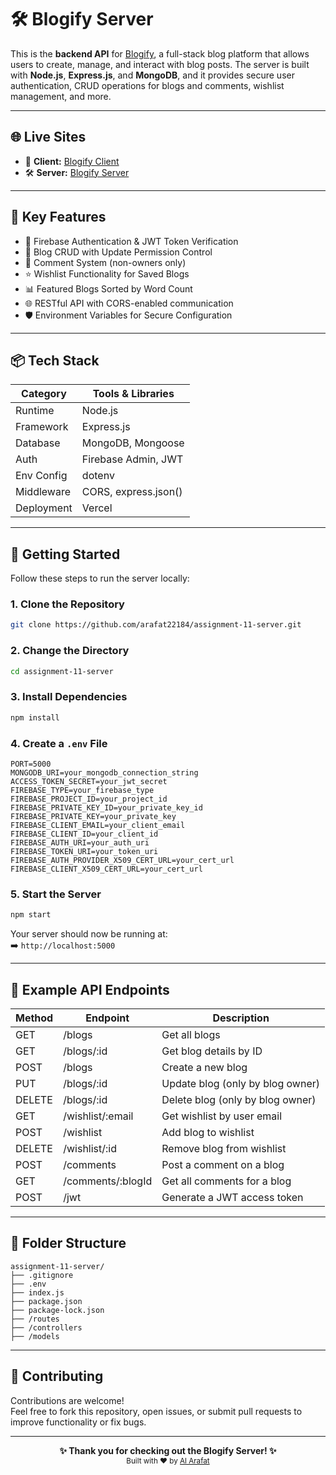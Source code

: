 # 🛠️ Blogify Server

This is the **backend API** for [Blogify](https://assignment-11-client-32ff9.web.app/), a full-stack blog platform that allows users to create, manage, and interact with blog posts. The server is built with **Node.js**, **Express.js**, and **MongoDB**, and it provides secure user authentication, CRUD operations for blogs and comments, wishlist management, and more.

---

## 🌐 Live Sites

- 🚀 **Client:** [Blogify Client](https://assignment-11-client-32ff9.web.app/)
- 🛠️ **Server:** [Blogify Server](https://assignment-11-server-lime-zeta.vercel.app/)

---

## 🚀 Key Features

- 🔐 Firebase Authentication & JWT Token Verification
- 📝 Blog CRUD with Update Permission Control
- 💬 Comment System (non-owners only)
- ⭐ Wishlist Functionality for Saved Blogs
- 📊 Featured Blogs Sorted by Word Count
- 🌐 RESTful API with CORS-enabled communication
- 🛡️ Environment Variables for Secure Configuration

---

## 📦 Tech Stack

| Category        | Tools & Libraries          |
|----------------|----------------------------|
| Runtime        | Node.js                    |
| Framework      | Express.js                 |
| Database       | MongoDB, Mongoose          |
| Auth           | Firebase Admin, JWT        |
| Env Config     | dotenv                     |
| Middleware     | CORS, express.json()       |
| Deployment     | Vercel                     |

---

## 🏁 Getting Started

Follow these steps to run the server locally:

### 1. Clone the Repository

```bash
git clone https://github.com/arafat22184/assignment-11-server.git
```

### 2. Change the Directory

```bash
cd assignment-11-server
```

### 3. Install Dependencies

```bash
npm install
```

### 4. Create a `.env` File

```env
PORT=5000
MONGODB_URI=your_mongodb_connection_string
ACCESS_TOKEN_SECRET=your_jwt_secret
FIREBASE_TYPE=your_firebase_type
FIREBASE_PROJECT_ID=your_project_id
FIREBASE_PRIVATE_KEY_ID=your_private_key_id
FIREBASE_PRIVATE_KEY=your_private_key
FIREBASE_CLIENT_EMAIL=your_client_email
FIREBASE_CLIENT_ID=your_client_id
FIREBASE_AUTH_URI=your_auth_uri
FIREBASE_TOKEN_URI=your_token_uri
FIREBASE_AUTH_PROVIDER_X509_CERT_URL=your_cert_url
FIREBASE_CLIENT_X509_CERT_URL=your_cert_url
```

### 5. Start the Server

```bash
npm start
```

Your server should now be running at:  
➡️ `http://localhost:5000`

---

## 📌 Example API Endpoints

| Method | Endpoint            | Description                             |
|--------|---------------------|-----------------------------------------|
| GET    | /blogs              | Get all blogs                           |
| GET    | /blogs/:id          | Get blog details by ID                  |
| POST   | /blogs              | Create a new blog                       |
| PUT    | /blogs/:id          | Update blog (only by blog owner)        |
| DELETE | /blogs/:id          | Delete blog (only by blog owner)        |
| GET    | /wishlist/:email    | Get wishlist by user email              |
| POST   | /wishlist           | Add blog to wishlist                    |
| DELETE | /wishlist/:id       | Remove blog from wishlist               |
| POST   | /comments           | Post a comment on a blog                |
| GET    | /comments/:blogId   | Get all comments for a blog             |
| POST   | /jwt                | Generate a JWT access token             |

---

## 📁 Folder Structure

```
assignment-11-server/
├── .gitignore
├── .env
├── index.js
├── package.json
├── package-lock.json
├── /routes
├── /controllers
├── /models
```

---

## 🤝 Contributing

Contributions are welcome!  
Feel free to fork this repository, open issues, or submit pull requests to improve functionality or fix bugs.

---

<p align="center">
  <b>✨ Thank you for checking out the Blogify Server! ✨</b><br>
  <sub>Built with ❤️ by <a href="https://github.com/arafat22184">Al Arafat</a></sub>
</p>
